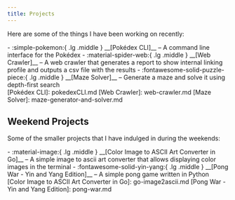 ```yaml
---
title: Projects
---
```


Here are some of the things I have been working on recently:

<div class="grid cards" markdown>
- :simple-pokemon:{ .lg .middle } __[Pokédex CLI]__ – A command line interface for the Pokédex
- :material-spider-web:{ .lg .middle } __[Web Crawler]__ – A web crawler that generates a report to show internal linking profile and outputs a csv file with the results
- :fontawesome-solid-puzzle-piece:{ .lg .middle } __[Maze Solver]__ – Generate a maze and solve it using depth-first search
</div>
[Pokédex CLI]: pokedexCLI.md
[Web Crawler]: web-crawler.md
[Maze Solver]: maze-generator-and-solver.md

## Weekend Projects

Some of the smaller projects that I have indulged in during the weekends:

<div class="grid cards" markdown>
- :material-image:{ .lg .middle } __[Color Image to ASCII Art Converter in Go]__ – A simple image to ascii art converter that allows displaying color images in the terminal
- :fontawesome-solid-yin-yang:{ .lg .middle } __[Pong War - Yin and Yang Edition]__ – A simple pong game written in Python
</div>
[Color Image to ASCII Art Converter in Go]: go-image2ascii.md
[Pong War - Yin and Yang Edition]: pong-war.md
